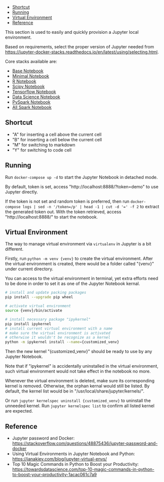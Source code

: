 
- [Shortcut](#shortcut)
- [Running](#running)
- [Virtual Environment](#virtual-environment)
- [Reference](#reference)

This section is used to easily and quickly provision a Jupyter local environment.

Based on requirements, select the proper version of Jupyter needed from https://jupyter-docker-stacks.readthedocs.io/en/latest/using/selecting.html.

Core stacks available are:
- [Base Notebook](https://hub.docker.com/r/jupyter/base-notebook/tags/)
- [Minimal Notebook](https://hub.docker.com/r/jupyter/minimal-notebook/tags/)
- [R Notebook](https://hub.docker.com/r/jupyter/r-notebook/tags/)
- [Scipy Notebook](https://hub.docker.com/r/jupyter/scipy-notebook/tags/)
- [Tensorflow Notebook](https://hub.docker.com/r/jupyter/tensorflow-notebook/tags/)
- [Data Science Notebook](https://hub.docker.com/r/jupyter/datascience-notebook/tags/)
- [PySpark Notebook](https://hub.docker.com/r/jupyter/pyspark-notebook/tags/)
- [All Spark Notebook](https://hub.docker.com/r/jupyter/all-spark-notebook/tags/)


## Shortcut
- "A" for inserting a cell above the current cell
- "B" for inserting a cell below the current cell
- "M" for switching to markdown
- "Y" for switching to code cell


## Running

Run `docker-compose up -d` to start the Jupyter Notebook in detached mode.

By default, token is set, access "http://localhost:8888/?token=demo" to use Jupyter directly.

If the token is not set and random token is preferred, then run `docker-compose logs | sed -n '/token=/p' | head -1 | cut -d '=' -f 2` to extract the generated token out. With the token retrieved, access "http://localhost:8888/" to start the notebook.


## Virtual Environment

The way to manage virtual environment via `virtualenv` in Jupyter is a bit different.

Firstly, run `python -m venv {venv}` to create the virtual environment. After the virtual environment is created, there would be a folder called "{venv}" under current directory.

You can access to the virtual environment in terminal, yet extra efforts need to be done in order to set it as one of the Jupyter Notebook kernal.

```sh
# install and update packing packages
pip install --upgrade pip wheel

# activate virtual environment
source {venv}/bin/activate

# install necessary package "ipykernel"
pip install ipykernel
# install current virtual environment with a name
# make sure the virtual environment is activated
# otherwise it wouldn't be recognize as a kernel
python -m ipykernel install --name={customized_venv}
```

Then the new kernel "{customized_venv}" should be ready to use by any Jupyter Notebook.

Note that if "ipykernel" is accidentally uninstalled in the virtual environment, such virtual environment would not take effect in the notebook no more.

Whenever the virtual environment is deleted, make sure its corresponding kernel is removed. Otherwise, the orphan kernal would still be listed. By default, the kernel list would be in "/usr/local/share/jupyter/kernels/".

Or run `jupyter kernelspec uninstall {customized_venv}` to uninstall the unneeded kernel.
Run `jupyter kernelspec list` to confirm all listed kernel are expected.



## Reference

- Jupyter password and Docker: https://stackoverflow.com/questions/48875436/jupyter-password-and-docker
- Using Virtual Environments in Jupyter Notebook and Python: https://janakiev.com/blog/jupyter-virtual-envs/
- Top 10 Magic Commands in Python to Boost your Productivity: https://towardsdatascience.com/top-10-magic-commands-in-python-to-boost-your-productivity-1acac061c7a9
